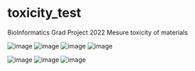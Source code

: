# toxicity_test

BioInformatics Grad Project 2022 
Mesure toxicity of materials 


![image](https://user-images.githubusercontent.com/52012518/134420140-e682a11b-1365-4494-a0fc-bb7567918dad.png)
![image](https://user-images.githubusercontent.com/52012518/134420059-499439e4-d14a-4057-a3a6-baaab71aa703.png)
![image](https://user-images.githubusercontent.com/52012518/134420632-b50f0b66-d04c-45eb-b19a-a17ff8995845.png)
![image](https://user-images.githubusercontent.com/52012518/134420180-2e6ef90a-4aba-4e27-8f5d-3b5f258c862b.png)

![image](https://user-images.githubusercontent.com/52012518/134535576-7b444792-b2f6-4a5a-90af-02ba9f782ea0.png)
![image](https://user-images.githubusercontent.com/52012518/134535613-245be7bc-d0e7-493a-85d4-a96647f6d2db.png)
![image](https://user-images.githubusercontent.com/52012518/134535666-c6a1a760-7d83-4512-bafc-3a350825803c.png)
